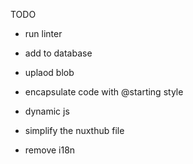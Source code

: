 TODO

- run linter
- add to database
- uplaod blob
- encapsulate code with @starting style
- dynamic js

- simplify the nuxthub file
- remove i18n
